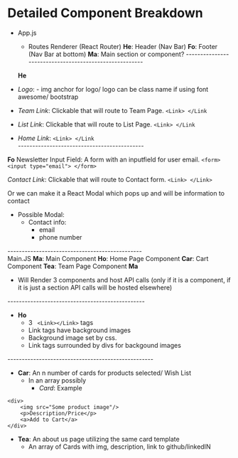 # Detailed Component Breakdown

- App.js
    
    - Routes Renderer (React Router)
        **He**: Header (Nav Bar)
        **Fo**: Footer (Nav Bar at bottom)
        **Ma**: Main section or component?
\-------------------------------------------------------		
    
    **He**
-    _Logo_: \- img anchor for logo/ logo can be class name if using font awesome/ bootstrap
-   _Team Link_: Clickable that will route to Team Page.
    `<Link> </Link`
-	 _List Link_: Clickable that will route to List Page.
    `<Link> </Link`
-    *Home Link*:
    `<Link> </Link`        
\--------------------------------------------
	
   **Fo**
    Newsletter Input Field: A form with an inputfield for user email.
       ```
            <form>
                <input type="email">
            </form>
    ```
    
   _Contact Link_: Clickable that will route to Contact form.
    ```
    <Link> </Link>
	```
  
 Or we can make it a React Modal which pops up and will be information to contact
   - Possible Modal:
  	 -	 Contact info:
   			-	 email
    		-    phone number

\-----------------------------------------------    
Main.JS
	**Ma**: Main Component
	**Ho**: Home Page Component
	**Car**: Cart Component
	**Tea**: Team Page Component
**Ma**
-	Will Render 3 components and host API calls
	(only if it is a component,
	if it is just a section
	API calls will be hosted elsewhere)

\------------------------------------------------
-	**Ho**
 	 -	 3 ``` <Link></Link>``` tags
 	 -	 Link tags have background images 
	-	Background image set by css.
	-	Link tags surrounded by divs for backgound images

\---------------------------------------------------

-	**Car**: An n number of cards for products selected/ Wish List
	-	In an array possibly
		-	_Card_: Example
```
<div>
	<img src="Some product image"/>
	<p>Description/Price</p>
	<a>Add to Cart</a>
</div>
```

- **Tea**: An about us page utilizing the same card template
	- An array of Cards with img, description, link to github/linkedIN